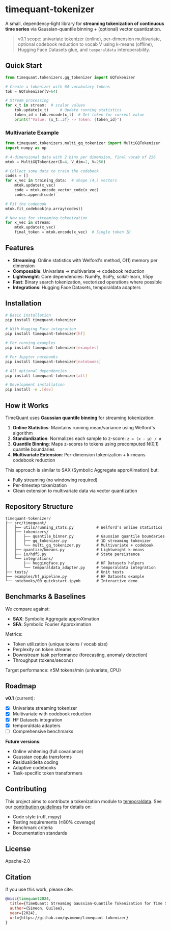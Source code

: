 # timequant-tokenizer

A small, dependency-light library for **streaming tokenization of continuous time series** via Gaussian-quantile binning + (optional) vector quantization.

> v0.1 scope: univariate tokenizer (online), per-dimension multivariate, optional codebook reduction to vocab V using k-means (offline), Hugging Face Datasets glue, and `temporaldata` interoperability.

## Quick Start

```python
from timequant.tokenizers.gq_tokenizer import GQTokenizer

# Create a tokenizer with 64 vocabulary tokens
tok = GQTokenizer(V=64)

# Stream processing
for x_t in stream:  # scalar values
    tok.update(x_t)     # Update running statistics
    token_id = tok.encode(x_t)  # Get token for current value
    print(f"Value: {x_t:.3f} -> Token: {token_id}")
```

### Multivariate Example

```python
from timequant.tokenizers.multi_gq_tokenizer import MultiGQTokenizer
import numpy as np

# 4-dimensional data with 2 bins per dimension, final vocab of 256
mtok = MultiGQTokenizer(D=4, V_dim=2, V=256)

# Collect some data to train the codebook
codes = []
for x_vec in training_data:  # shape (4,) vectors
    mtok.update(x_vec)
    code = mtok.encode_vector_code(x_vec)
    codes.append(code)

# Fit the codebook
mtok.fit_codebook(np.array(codes))

# Now use for streaming tokenization
for x_vec in stream:
    mtok.update(x_vec)
    final_token = mtok.encode(x_vec)  # Single token ID
```

## Features

- **Streaming**: Online statistics with Welford's method, O(1) memory per dimension
- **Composable**: Univariate → multivariate → codebook reduction
- **Lightweight**: Core dependencies: NumPy, SciPy, scikit-learn, h5py
- **Fast**: Binary search tokenization, vectorized operations where possible
- **Integrations**: Hugging Face Datasets, temporaldata adapters

## Installation

```bash
# Basic installation
pip install timequant-tokenizer

# With Hugging Face integration
pip install timequant-tokenizer[hf]

# For running examples
pip install timequant-tokenizer[examples]

# For Jupyter notebooks
pip install timequant-tokenizer[notebooks]

# All optional dependencies
pip install timequant-tokenizer[all]

# Development installation
pip install -e .[dev]
```

## How it Works

TimeQuant uses **Gaussian quantile binning** for streaming tokenization:

1. **Online Statistics**: Maintains running mean/variance using Welford's algorithm
2. **Standardization**: Normalizes each sample to z-score: `z = (x - μ) / σ`
3. **Quantile Binning**: Maps z-scores to tokens using precomputed N(0,1) quantile boundaries
4. **Multivariate Extension**: Per-dimension tokenization + k-means codebook reduction

This approach is similar to SAX (Symbolic Aggregate approXimation) but:
- Fully streaming (no windowing required)
- Per-timestep tokenization
- Clean extension to multivariate data via vector quantization

## Repository Structure

```
timequant-tokenizer/
├── src/timequant/
│   ├── utils/running_stats.py          # Welford's online statistics  
│   ├── tokenizers/
│   │   ├── quantile_binner.py          # Gaussian quantile boundaries
│   │   ├── gq_tokenizer.py             # 1D streaming tokenizer
│   │   └── multi_gq_tokenizer.py       # Multivariate + codebook
│   ├── quantize/kmeans.py              # Lightweight k-means
│   ├── io/hdf5.py                      # State persistence
│   └── integrations/
│       ├── huggingface.py              # HF Datasets helpers
│       └── temporaldata_adapter.py     # temporaldata integration
├── tests/                              # Unit tests
├── examples/hf_pipeline.py             # HF Datasets example
└── notebooks/00_quickstart.ipynb       # Interactive demo
```

## Benchmarks & Baselines

We compare against:
- **SAX**: Symbolic Aggregate approXimation 
- **SFA**: Symbolic Fourier Approximation

Metrics:
- Token utilization (unique tokens / vocab size)
- Perplexity on token streams
- Downstream task performance (forecasting, anomaly detection)
- Throughput (tokens/second)

Target performance: ≥5M tokens/min (univariate, CPU)

## Roadmap

**v0.1** (current):
- [x] Univariate streaming tokenizer
- [x] Multivariate with codebook reduction  
- [x] HF Datasets integration
- [x] temporaldata adapters
- [ ] Comprehensive benchmarks

**Future versions**:
- Online whitening (full covariance)
- Gaussian copula transforms
- Residual/delta coding
- Adaptive codebooks
- Task-specific token transformers

## Contributing

This project aims to contribute a tokenization module to [temporaldata](https://github.com/neuro-galaxy/temporaldata). See our [contribution guidelines](CONTRIBUTING.md) for details on:

- Code style (ruff, mypy)
- Testing requirements (≥80% coverage)
- Benchmark criteria
- Documentation standards

## License

Apache-2.0

## Citation

If you use this work, please cite:

```bibtex
@misc{timequant2024,
  title={TimeQuant: Streaming Gaussian-Quantile Tokenization for Time Series},
  author={Simeon, Quilee},
  year={2024},
  url={https://github.com/qsimeon/timequant-tokenizer}
}
```
